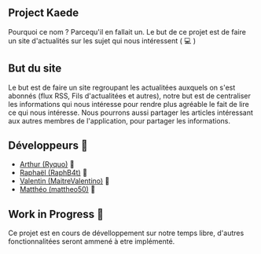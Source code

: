 ## Project Kaede
Pourquoi ce nom ? Parcequ'il en fallait un. Le but de ce projet est de faire un site d'actualités sur les sujet qui nous intéressent ( :computer: )

## But du site
Le but est de faire un site regroupant les actualitées auxquels on s'est abonnés (flux RSS, Fils d'actualitées et autres), notre but est de centraliser les informations qui nous intéresse pour rendre plus agréable le fait de lire ce qui nous intéresse.
Nous pourrons aussi partager les articles intéressant aux autres membres de l'application, pour partager les informations.

## Développeurs :tractor:
- [Arthur (Ryquo)](https://github.com/ryquo1) :man_with_gua_pi_mao:
- [Raphaël (RaphB4t)](https://github.com/RaphB4t) :hear_no_evil:
- [Valentin (MaitreValentino)](https://github.com/MaitreValentino) :busts_in_silhouette:
- [Matthéo (mattheo50)](https://github.com/mattheo50) :dog:

## Work in Progress :construction:
Ce projet est en cours de dévelloppement sur notre temps libre, d'autres fonctionnalitées seront ammené à etre implémenté.

